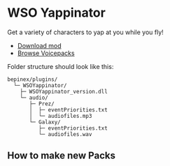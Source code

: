 # WSO Yappinator

Get a variety of characters to yap at you while you fly!

* [Download mod](2.0.1/com.nikkorap.WSOYappinator_2.0.1.dll?raw=1)
* [Browse Voicepacks](2.0.1/audio/README.md)

Folder structure should look like this:
```
bepinex/plugins/
  └─ WSOYappinator/
    ├─ WSOYappinator_version.dll
    └─ audio/
       ├─ Prez/
       │  ├─ eventPriorities.txt
       │  └─ audiofiles.mp3
       └─ Galaxy/
          ├─ eventPriorities.txt
          └─ audiofiles.wav
```
## How to make new Packs
